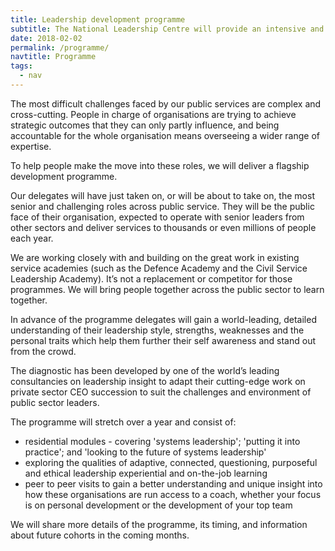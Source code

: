 ```yaml
---
title: Leadership development programme
subtitle: The National Leadership Centre will provide an intensive and innovative programme for 100 people each year.
date: 2018-02-02
permalink: /programme/
navtitle: Programme
tags:
  - nav
---
```


The most difficult challenges faced by our public services are complex and cross-cutting. People in charge of organisations are trying to achieve strategic outcomes that they can only partly influence, and being accountable for the whole organisation means overseeing a wider range of expertise. 

To help people make the move into these roles, we will deliver a flagship development programme.

Our delegates will have just taken on, or will be about to take on, the most senior and challenging roles across public service. They will be the public face of their organisation, expected to operate with senior leaders from other sectors and deliver services to thousands or even millions of people each year. 

We are working closely with and building on the great work in existing service academies (such as the Defence Academy and the Civil Service Leadership Academy). It’s not a replacement or competitor for those programmes. We will bring people together across the public sector to learn together.

In advance of the programme delegates will gain a world-leading, detailed understanding of their leadership style, strengths, weaknesses and the personal traits which help them further their self awareness and stand out from the crowd.

The diagnostic has been developed by one of the world’s leading consultancies on leadership insight to adapt their cutting-edge work on private sector CEO succession to suit the challenges and environment of public sector leaders. 

The programme will stretch over a year and consist of:

* residential modules - covering 'systems leadership'; 'putting it into practice'; and 'looking to the future of systems leadership'
* exploring the qualities of adaptive, connected, questioning, purposeful and ethical leadership
experiential and on-the-job learning
* peer to peer visits to gain a better understanding and unique insight into how these organisations are run
access to a coach, whether your focus is on personal development or the development of your top team

We will share more details of the programme, its timing, and information about future cohorts in the coming months.
